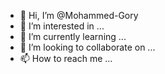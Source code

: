 - 👋 Hi, I’m @Mohammed-Gory
- 👀 I’m interested in ...
- 🌱 I’m currently learning ...
- 💞️ I’m looking to collaborate on ...
- 📫 How to reach me ...

<!---
Mohammed-Gory/Mohammed-Gory is a ✨ special ✨ repository because its `README.md` (this file) appears on your GitHub profile.
You can click the Preview link to take a look at your changes.
--->
